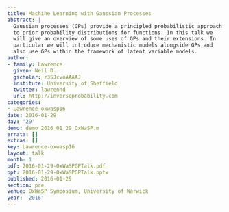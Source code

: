 ```yaml
---
title: Machine Learning with Gaussian Processes
abstract: |
  Gaussian processes (GPs) provide a principled probabilistic approach
  to prior probability distributions for functions. In this talk we
  will give an overview of some uses of GPs and their extensions. In
  particular we will introduce mechanistic models alongside GPs and
  also use GPs within the framework of latent variable models.
author:
- family: Lawrence
  given: Neil D.
  gscholar: r3SJcvoAAAAJ
  institute: University of Sheffield
  twitter: lawrennd
  url: http://inverseprobability.com
categories:
- Lawrence-oxwasp16
date: 2016-01-29
day: '29'
demo: demo_2016_01_29_OxWaSP.m
errata: []
extras: []
key: Lawrence-oxwasp16
layout: talk
month: 1
pdf: 2016-01-29-OxWaSPGPTalk.pdf
ppt: 2016-01-29-OxWaSPGPTalk.pptx
published: 2016-01-29
section: pre
venue: OxWaSP Symposium, University of Warwick
year: '2016'
---
```

